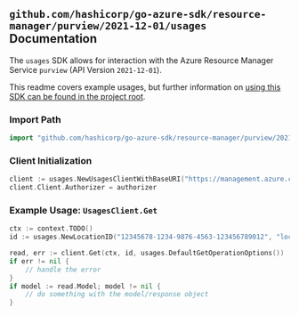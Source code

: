 
## `github.com/hashicorp/go-azure-sdk/resource-manager/purview/2021-12-01/usages` Documentation

The `usages` SDK allows for interaction with the Azure Resource Manager Service `purview` (API Version `2021-12-01`).

This readme covers example usages, but further information on [using this SDK can be found in the project root](https://github.com/hashicorp/go-azure-sdk/tree/main/docs).

### Import Path

```go
import "github.com/hashicorp/go-azure-sdk/resource-manager/purview/2021-12-01/usages"
```


### Client Initialization

```go
client := usages.NewUsagesClientWithBaseURI("https://management.azure.com")
client.Client.Authorizer = authorizer
```


### Example Usage: `UsagesClient.Get`

```go
ctx := context.TODO()
id := usages.NewLocationID("12345678-1234-9876-4563-123456789012", "locationValue")

read, err := client.Get(ctx, id, usages.DefaultGetOperationOptions())
if err != nil {
	// handle the error
}
if model := read.Model; model != nil {
	// do something with the model/response object
}
```
